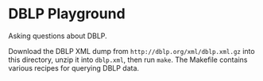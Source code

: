 # DBLP Playground
Asking questions about DBLP.

Download the DBLP XML dump from `http://dblp.org/xml/dblp.xml.gz` into this directory, unzip it into `dblp.xml`, then run `make`. The Makefile contains various recipes for querying DBLP data.

